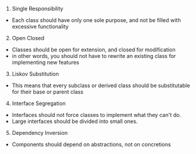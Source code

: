 1) Single Responsibility
* Each class should have only one sole purpose, 
and not be filled with excessive functionality
2) Open Closed
* Classes should be open for extension, and closed for modification
* in other words, you should not have to rewrite an existing class for implementing new features
3) Liskov Substitution
* This means that every subclass or derived class should be substitutable for their base or parent class
4) Interface Segregation
* Interfaces should not force classes to implement what they can't do.
* Large interfaces should be divided into small ones.
5) Dependency Inversion
* Components should depend on abstractions, not on concretions